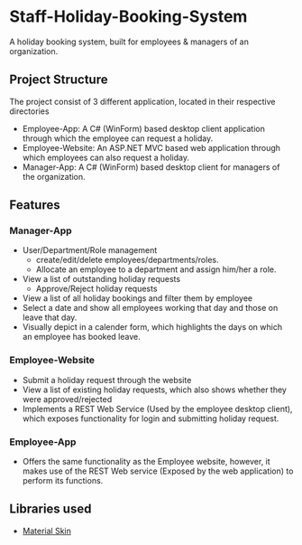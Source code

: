 # Staff-Holiday-Booking-System
A holiday booking system, built for employees &amp; managers of an organization.

## Project Structure
The project consist of 3 different application, located in their respective directories
* Employee-App: A C# (WinForm) based desktop client application through which the employee can request a holiday.
* Employee-Website: An ASP.NET MVC based web application through which employees can also request a holiday.
* Manager-App: A C# (WinForm) based desktop client for managers of the organization.

## Features
### Manager-App
- User/Department/Role management
    - create/edit/delete employees/departments/roles.
    - Allocate an employee to a department and assign him/her a role.
- View a list of outstanding holiday requests
    - Approve/Reject holiday requests
- View a list of all holiday bookings and filter them by employee
- Select a date and show all employees working that day and those on leave that day.
- Visually depict in a calender form, which highlights the days on which an employee has booked leave.

### Employee-Website
- Submit a holiday request through the website
- View a list of existing holiday requests, which also shows whether they were approved/rejected
- Implements a REST Web Service (Used by the employee desktop client), which exposes functionality for login and submitting holiday request.

### Employee-App
- Offers the same functionality as the Employee website, however, it makes use of the REST Web service (Exposed by the web application) to perform its functions.

## Libraries used
- [Material Skin](https://github.com/IgnaceMaes/MaterialSkin)
